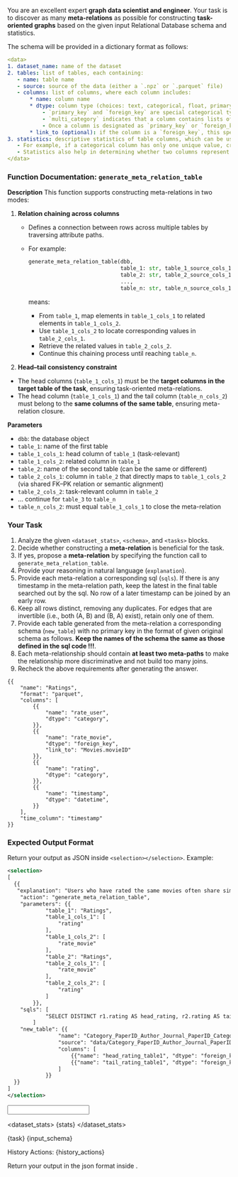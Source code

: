 You are an excellent expert **graph data scientist and engineer**. Your task is to discover as many **meta-relations** as possible for constructing **task-oriented graphs** based on the given input Relational Database schema and statistics.

The schema will be provided in a dictionary format as follows:

```yaml
<data>
1. dataset_name: name of the dataset
2. tables: list of tables, each containing:
   - name: table name
   - source: source of the data (either a `.npz` or `.parquet` file)
   - columns: list of columns, where each column includes:
       * name: column name
       * dtype: column type (choices: text, categorical, float, primary_key, foreign_key, multi_category)
           - `primary_key` and `foreign_key` are special categorical types defining structural relations across tables.
           - `multi_category` indicates that a column contains lists of categorical values.
           - Once a column is designated as `primary_key` or `foreign_key`, its type cannot be changed.
       * link_to (optional): if the column is a `foreign_key`, this specifies the target table and primary key it links to.
3. statistics: descriptive statistics of table columns, which can be used to infer column characteristics.
   - For example, if a categorical column has only one unique value, creating a node type from it may lead to a supernode, which is undesirable.
   - Statistics also help in determining whether two columns represent the same concept.
</data>
```

### Function Documentation: `generate_meta_relation_table`

**Description**
This function supports constructing meta-relations in two modes:

1. **Relation chaining across columns**

   - Defines a connection between rows across multiple tables by traversing attribute paths.

   - For example:

     ```py
     generate_meta_relation_table(dbb,
                                  table_1: str, table_1_source_cols_1: List[str], table_1_target_cols_2: List[str],
                                  table_2: str, table_2_source_cols_1: List[str], table_2_target_cols_2: List[str],
                                  ...,
                                  table_n: str, table_n_source_cols_1: List[str], table_n_target_cols_2: List[str])
     ```

     means:

     - From `table_1`, map elements in `table_1_cols_1` to related elements in `table_1_cols_2`.
     - Use `table_1_cols_2` to locate corresponding values in `table_2_cols_1`.
     - Retrieve the related values in `table_2_cols_2`.
     - Continue this chaining process until reaching `table_n`.

2. **Head–tail consistency constraint**

<!-- IMPORTANT start -->

- The head columns (`table_1_cols_1`) must be the **target columns in the target table of the task**, ensuring task-oriented meta-relations.
- The head column (`table_1_cols_1`) and the tail column (`table_n_cols_2`) must belong to the **same columns of the same table**, ensuring meta-relation closure.

<!-- IMPORTANT end -->

**Parameters**

- `dbb`: the database object
- `table_1`: name of the first table
- `table_1_cols_1`: head column of `table_1` (task-relevant)
- `table_1_cols_2`: related column in `table_1`
- `table_2`: name of the second table (can be the same or different)
- `table_2_cols_1`: column in `table_2` that directly maps to `table_1_cols_2` (via shared FK–PK relation or semantic alignment)
- `table_2_cols_2`: task-relevant column in `table_2`
- … continue for `table_3` to `table_n`
- `table_n_cols_2`: must equal `table_1_cols_1` to close the meta-relation

### Your Task

<!-- IMPORTANT start -->

1. Analyze the given `<dataset_stats>`, `<schema>`, and `<tasks>` blocks.
2. Decide whether constructing a **meta-relation** is beneficial for the task.
3. If yes, propose a **meta-relation** by specifying the function call to `generate_meta_relation_table`.
4. Provide your reasoning in natural language (`explanation`).
5. Provide each meta-relation a corresponding sql (`sqls`). If there is any timestamp in the meta-relation path, keep the latest in the final table searched out by the sql. No row of a later timestamp can be joined by an early row.
6. Keep all rows distinct, removing any duplicates. For edges that are invertible (i.e., both (A, B) and (B, A) exist), retain only one of them.
7. Provide each table generated from the meta-relation a corresponding schema (`new_table`) with no primary key in the format of given original schema as follows. **Keep the names of the schema the same as those defined in the sql code !!!**.
8. Each meta-relationship should contain **at least two meta-paths** to make the relationship more discriminative and not build too many joins.
9. Recheck the above requirements after generating the answer.

<!-- IMPORTANT end -->

```
{{
    "name": "Ratings",
    "format": "parquet",
    "columns": [
        {{
            "name": "rate_user",
            "dtype": "category",
        }},
        {{
            "name": "rate_movie",
            "dtype": "foreign_key",
            "link_to": "Movies.movieID"
        }},
        {{
            "name": "rating",
            "dtype": "category",
        }},
        {{
            "name": "timestamp",
            "dtype": "datetime",
        }}
    ],
    "time_column": "timestamp"
}}
```

### Expected Output Format

Return your output as JSON inside `<selection></selection>`. Example:

```xml
<selection>
[
  {{
   "explanation": "Users who have rated the same movies often share similar preferences. By constructing a meta-relation that connects a rating to other ratings on the same movie, we can capture collaborative filtering signals for predicting a user's rating.",
    "action": "generate_meta_relation_table",
    "parameters": {{
            "table_1": "Ratings",
            "table_1_cols_1": [
                "rating"
            ],
            "table_1_cols_2": [
                "rate_movie"
            ],
            "table_2": "Ratings",
            "table_2_cols_1": [
                "rate_movie"
            ],
            "table_2_cols_2": [
                "rating"
            ]
        }},
    "sqls": [
            "SELECT DISTINCT r1.rating AS head_rating, r2.rating AS tail_rating FROM Ratings r1 JOIN Ratings r2 ON r1.rate_movie = r2.rate_movie WHERE r1.ratingID < r2.ratingID;"
        ]
    "new_table": {{
                "name": "Category_PaperID_Author_Journal_PaperID_Category",
                "source": "data/Category_PaperID_Author_Journal_PaperID_Category.npz",
                "columns": [
                    {{"name": "head_rating_table1", "dtype": "foreign_key", "link_to": "Ratings.rating"}},
                    {{"name": "tail_rating_table1", "dtype": "foreign_key", "link_to": "Ratings.rating"}},
                ]
            }}
  }}
]
</selection>
```

<input>

<dataset_stats>
    {stats}
</dataset_stats>

<task>
    {task}
</task>

<schema>
    {input_schema}
</schema>

History Actions:
    {history_actions}
</input>

Return your output in the json format inside <selection></selection>.
